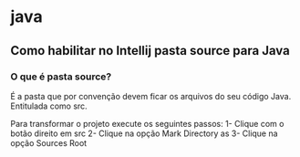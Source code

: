 # java

## Como habilitar no Intellij pasta source para Java

### O que é pasta source?
É a pasta que por convenção devem ficar os arquivos do seu código Java. Entitulada como src.

Para transformar o projeto execute os seguintes passos:
1- Clique com o botão direito em src 
2- Clique na opção Mark Directory as
3- Clique na opção Sources Root